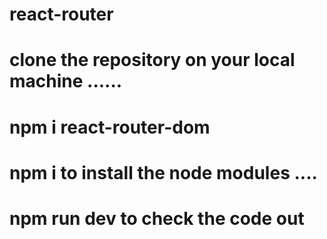 # react-router
# clone the repository on your local machine ......
# npm i react-router-dom
# npm i to install the node modules ....
# npm run dev to check the code out 
